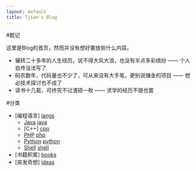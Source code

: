 ```yaml
---
layout: default
title: Tjian's Blog
---
```

#题记

这里是Blog的首页，然而并没有想好要放些什么内容。
* 辗转二十多年的人生经历，说不得大风大浪，也没有半点多彩缤纷 —— 个人自传没法写了
* 码农数年，代码量也不少了，可从来没有大手笔，更别说赚金的项目 —— 想必技术探讨也不成了
* 读书十几载，可终究不过渣硕一枚 —— 求学的经历不提也罢

#分类
* [编程语言] [langs]
    * [Java] [java]
    * [C++] [cpp]
    * [PHP] [php]
    * [Python] [python]
    * [Shell] [shell]
* [书籍积累] [books]
* [突发奇想] [ideas]

[langs]: /languages/ "programming language, e.g. Java/C++/Python"
[java]: /languages/java/
[cpp]: /languages/cpp/
[php]: /languages/php/
[python]: /languages/python/
[shell]: /languages/shell/

[books]: /books/ "Some wonderful books"


[ideas]: /ideas/ "睡觉、坐公交车或走路时想到的一些点子"
